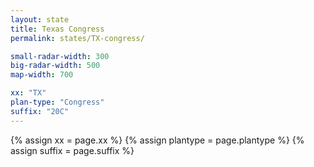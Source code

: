 ```yaml
---
layout: state
title: Texas Congress
permalink: states/TX-congress/

small-radar-width: 300
big-radar-width: 500
map-width: 700

xx: "TX"
plan-type: "Congress"
suffix: "20C"
---
```


{% assign xx = page.xx %}
{% assign plantype = page.plantype %}
{% assign suffix = page.suffix %}